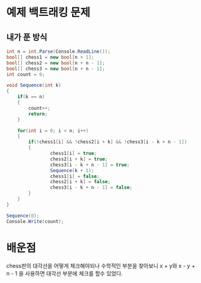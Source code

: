 # 예제 백트래킹 문제

## 내가 푼 방식
``` cs
int n = int.Parse(Console.ReadLine());
bool[] chess1 = new bool[n + 1];
bool[] chess2 = new bool[n + n - 1];
bool[] chess3 = new bool[n + n - 1];
int count = 0;

void Sequence(int k)
{
    if(k == n)
    {
        count++;
        return;
    }

    for(int i = 0; i < n; i++)
    {
        if(!chess1[i] && !chess2[i + k] && !chess3[i - k + n - 1])
        {
                chess1[i] = true;
                chess2[i + k] = true;
                chess3[i - k + n - 1] = true;
                Sequence(k + 1);
                chess1[i] = false;
                chess2[i + k] = false;
                chess3[i - k + n - 1] = false;
        }
    }
}

Sequence(0);
Console.Write(count);
```

# 배운점
chess판의 대각선을 어떻게 체크해야되나 수학적인 부분을 찾아보니 x + y와 x - y + n - 1 을 사용하면 대각선 부분에 체크를 할수 있었다.  



